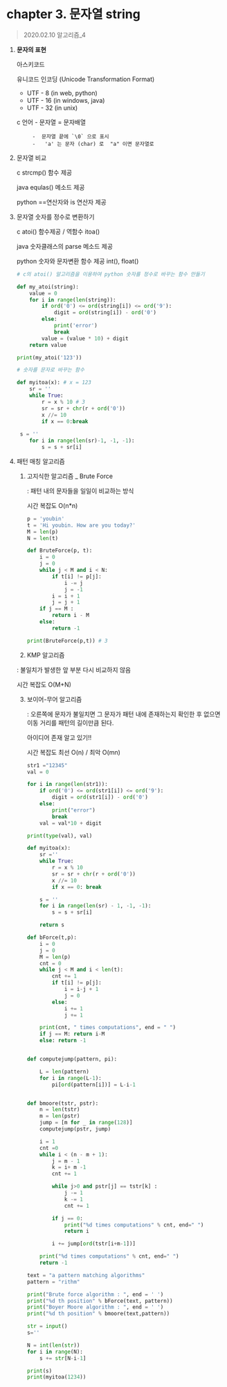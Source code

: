 # chapter 3. 문자열 string

> 2020.02.10 알고리즘_4

1. **문자의 표현**

   아스키코드

   유니코드 인코딩 (Unicode Transformation Format)

   - UTF - 8 (in web, python)
   - UTF - 16 (in windows, java)
   - UTF - 32 (in unix)

   c 언어 - 문자열 = 문자배열 

   			-  문자열 끝에 `\0` 으로 표시
   			-   'a' 는 문자 (char) 로  "a" 이면 문자열로

   

2. 문자열 비교

   c strcmp() 함수 제공

   java equlas() 메소드 제공

   python ==연산자와 is 연산자 제공

   

3. 문자열 숫자를 정수로 변환하기

   c atoi() 함수제공 / 역함수 itoa()

   java 숫자클래스의 parse 메소드 제공

   python 숫자와 문자변환 함수 제공 int(), float()

   ```python
   # c의 atoi() 알고리즘을 이용하여 python 숫자를 정수로 바꾸는 함수 만들기
   
   def my_atoi(string):
       value = 0
       for i in range(len(string)):
           if ord('0') <= ord(string[i]) <= ord('9'):
               digit = ord(string[i]) - ord('0')
           else:
               print('error')
               break
           value = (value * 10) + digit
       return value
   
   print(my_atoi('123'))
   ```

   ```python
   # 숫자를 문자로 바꾸는 함수
   
   def myitoa(x): # x = 123
       sr = ''
       while True:
           r = x % 10 # 3
           sr = sr + chr(r + ord('0'))
           x //= 10
           if x == 0:break
               
   	s = ''
       for i in range(len(sr)-1, -1, -1):
           s = s + sr[i]
   ```

   

4. 패턴 매칭 알고리즘

   1. 고지식한 알고리즘 _ Brute Force

      : 패턴 내의 문자들을 일일이 비교하는 방식

      시간 복잡도 O(n*n)

      ```python
      p = 'youbin'
      t = 'Hi youbin. How are you today?'
      M = len(p)
      N = len(t)
      
      def BruteForce(p, t):
          i = 0
          j = 0
          while j < M and i < N:
              if t[i] != p[j]:
                  i -= j
                  j = -1
              i = i + 1
              j = j + 1
          if j == M :
              return i - M
          else:
              return -1
      
      print(BruteForce(p,t)) # 3
      ```

      

   2.  KMP 알고리즘

      :  불일치가 발생한 앞 부분 다시 비교하지 않음

      시간 복잡도 O(M+N)

      

   3. 보이어-무어 알고리즘

      :  오른쪽에 문자가 불일치면 그 문자가 패턴 내에 존재하는지 확인한 후 없으면 이동 거리를 패턴의 길이만큼 된다.

      아이디어 존재 알고 있기!!

      시간 복잡도 최선 O(n) / 최악 O(mn)
      
      ```python
      str1 ="12345"
      val = 0
      
      for i in range(len(str1)):
          if ord('0') <= ord(str1[i]) <= ord('9'):
              digit = ord(str1[i]) - ord('0')
          else:
              print("error")
              break
          val = val*10 + digit
      
      print(type(val), val)
      
      def myitoa(x):
          sr =''
          while True:
              r = x % 10
              sr = sr + chr(r + ord('0'))
              x //= 10
              if x == 0: break
      
          s = ''
          for i in range(len(sr) - 1, -1, -1):
              s = s + sr[i]
      
          return s
      
      def bForce(t,p):
          i = 0
          j = 0
          M = len(p)
          cnt = 0
          while j < M and i < len(t):
              cnt += 1
              if t[i] != p[j]:
                  i = i-j + 1
                  j = 0
              else:
                  i += 1
                  j += 1
      
          print(cnt, " times computations", end = " ")
          if j == M: return i-M
          else: return -1
      
      
      def computejump(pattern, pi):
      
          L = len(pattern)
          for i in range(L-1):
              pi[ord(pattern[i])] = L-i-1
      
      
      def bmoore(tstr, pstr):
          n = len(tstr)
          m = len(pstr)
          jump = [m for _ in range(128)]
          computejump(pstr, jump)
      
          i = 1
          cnt =0
          while i < (n - m + 1):
              j = m - 1
              k = i+ m -1
              cnt += 1
      
              while j>0 and pstr[j] == tstr[k] :
                  j -= 1
                  k -= 1
                  cnt += 1
      
              if j == 0:
                  print("%d times computations" % cnt, end=" ")
                  return i
      
              i += jump[ord(tstr[i+m-1])]
      
          print("%d times computations" % cnt, end=" ")
          return -1
      
      text = "a pattern matching algorithms"
      pattern = "rithm"
      
      print("Brute force algorithm : ", end = ' ')
      print("%d th position" % bForce(text, pattern))
      print("Boyer Moore algorithm : ", end = ' ')
      print("%d th position" % bmoore(text,pattern))
      
      str = input()
      s=''
      
      N = int(len(str))
      for i in range(N):
          s += str[N-i-1]
      
      print(s)
      print(myitoa(1234))
      ```
      
      